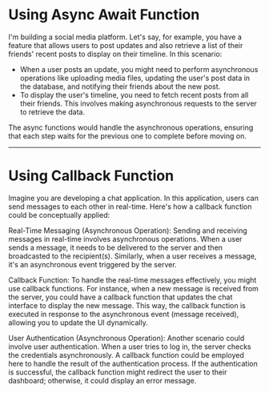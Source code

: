 # Using Async Await Function 
I'm building a social media platform.
Let's say, for example, you have a feature that allows users to post updates and also retrieve a list of their friends' recent posts to display on their timeline. In this scenario:

- When a user posts an update, you might need to perform asynchronous operations like uploading media files, updating the user's post data in the database, and notifying their friends about the new post.
- To display the user's timeline, you need to fetch recent posts from all their friends. This involves making asynchronous requests to the server to retrieve the data.

The async functions would handle the asynchronous operations, ensuring that each step waits for the previous one to complete before moving on.


---


# Using Callback Function 
Imagine you are developing a chat application. In this application, users can send messages to each other in real-time. Here's how a callback function could be conceptually applied:

Real-Time Messaging (Asynchronous Operation): Sending and receiving messages in real-time involves asynchronous operations. When a user sends a message, it needs to be delivered to the server and then broadcasted to the recipient(s). Similarly, when a user receives a message, it's an asynchronous event triggered by the server.

Callback Function: To handle the real-time messages effectively, you might use callback functions. For instance, when a new message is received from the server, you could have a callback function that updates the chat interface to display the new message. This way, the callback function is executed in response to the asynchronous event (message received), allowing you to update the UI dynamically.

User Authentication (Asynchronous Operation): Another scenario could involve user authentication. When a user tries to log in, the server checks the credentials asynchronously. A callback function could be employed here to handle the result of the authentication process. If the authentication is successful, the callback function might redirect the user to their dashboard; otherwise, it could display an error message.

